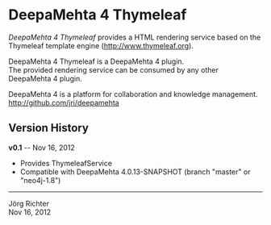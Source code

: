 
DeepaMehta 4 Thymeleaf
======================

*DeepaMehta 4 Thymeleaf* provides a HTML rendering service based on the Thymeleaf template engine (<http://www.thymeleaf.org>).

DeepaMehta 4 Thymeleaf is a DeepaMehta 4 plugin.  
The provided rendering service can be consumed by any other DeepaMehta 4 plugin.

DeepaMehta 4 is a platform for collaboration and knowledge management.  
<http://github.com/jri/deepamehta>


Version History
---------------

**v0.1** -- Nov 16, 2012

* Provides ThymeleafService
* Compatible with DeepaMehta 4.0.13-SNAPSHOT (branch "master" or "neo4j-1.8")


------------
Jörg Richter  
Nov 16, 2012

